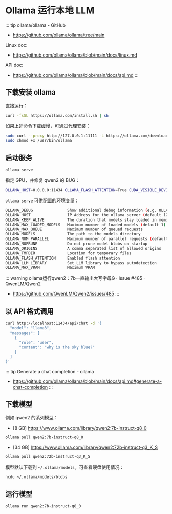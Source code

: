 # Ollama 运行本地 LLM

::: tip ollama/ollama - GitHub
- https://github.com/ollama/ollama/tree/main

Linux doc:
- https://github.com/ollama/ollama/blob/main/docs/linux.md

API doc:
- https://github.com/ollama/ollama/blob/main/docs/api.md
:::

## 下载安装 ollama

直接运行：

```sh
curl -fsSL https://ollama.com/install.sh | sh
```

如果上述命令下载缓慢，可通过代理安装：

```sh
sudo curl --proxy http://127.0.0.1:11111 -L https://ollama.com/download/ollama-linux-amd64 -o /usr/bin/ollama
sudo chmod +x /usr/bin/ollama
```

## 启动服务

```sh
ollama serve
```

指定 GPU，并修复 qwen2 的 BUG：

```sh
OLLAMA_HOST=0.0.0.0:11434 OLLAMA_FLASH_ATTENTION=True CUDA_VISIBLE_DEVICES=0,1 ollama serve
```

`ollama serve` 可供配置的环境变量：

```sh
OLLAMA_DEBUG               Show additional debug information (e.g. OLLAMA_DEBUG=1)
OLLAMA_HOST                IP Address for the ollama server (default 127.0.0.1:11434)
OLLAMA_KEEP_ALIVE          The duration that models stay loaded in memory (default "5m")
OLLAMA_MAX_LOADED_MODELS   Maximum number of loaded models (default 1)
OLLAMA_MAX_QUEUE           Maximum number of queued requests
OLLAMA_MODELS              The path to the models directory
OLLAMA_NUM_PARALLEL        Maximum number of parallel requests (default 1)
OLLAMA_NOPRUNE             Do not prune model blobs on startup
OLLAMA_ORIGINS             A comma separated list of allowed origins
OLLAMA_TMPDIR              Location for temporary files
OLLAMA_FLASH_ATTENTION     Enabled flash attention
OLLAMA_LLM_LIBRARY         Set LLM library to bypass autodetection
OLLAMA_MAX_VRAM            Maximum VRAM
```

::: warning ollama运行qwen2：7b一直输出大写字母G · Issue #485 · QwenLM/Qwen2
  * https://github.com/QwenLM/Qwen2/issues/485
:::

## 以 API 格式调用

```sh
curl http://localhost:11434/api/chat -d '{
  "model": "llama3",
  "messages": [
    {
      "role": "user",
      "content": "why is the sky blue?"
    }
  ]
}'
```

::: tip Generate a chat completion - ollama
- https://github.com/ollama/ollama/blob/main/docs/api.md#generate-a-chat-completion
:::


## 下载模型

例如 qwen2 的系列模型：
- [8 GB] https://www.ollama.com/library/qwen2:7b-instruct-q8_0 

```sh
ollama pull qwen2:7b-instruct-q8_0
```
- [34 GB] https://www.ollama.com/library/qwen2:72b-instruct-q3_K_S 

```sh
ollama pull qwen2:72b-instruct-q3_K_S
```

模型默认下载到 `~/.ollama/models`。可查看硬盘使用情况：

```sh
ncdu ~/.ollama/models/blobs
```

## 运行模型

```sh
ollama run qwen2:7b-instruct-q8_0
```